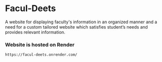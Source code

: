 # Facul-Deets
 A website for displaying faculty's information in an organized manner and a need for a custom tailored website which satisfies student’s needs and provides relevant information.

### Website is hosted on Render
```
https://facul-deets.onrender.com/
```
